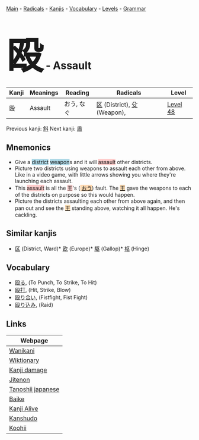 <style> bigfont {font-size: 100px}</style>
[Main](../README.md) -
[Radicals](../radicals.md) -
[Kanjis](../kanjis.md) -
[Vocabulary](../vocabulary.md) -
[Levels](../levels.md) -
[Grammar](../grammar.md)
# <bigfont> 殴</bigfont> - Assault 

| Kanji | Meanings | Reading | Radicals | Level |
| --- | --- | --- | --- | --- |
| 殴 | Assault | おう, なぐ | [区](../radicals/区.md) (District), [殳](../radicals/殳.md) (Weapon),  | [Level 48](../levels/wk_level48.md) |

Previous kanji: [斜](斜.md) Next kanji: [盾](盾.md) 

## Mnemonics
 * Give a <span style="background-color:#ADD8E6"> district</span> <span style="background-color:#ADD8E6"> weapon</span>s and it will <span style="background-color:#ffcccb"> assault</span> other districts.
* Picture two districts using weapons to assault each other from above. Like in a video game, with little arrows showing you where they're launching each assault.
* This <span style="background-color:#ffcccb"> assault</span> is all the <span style="background-color:#ffcccb"> 王</span>'s (<span style="background-color:#fed8b1"> [おう](https://jisho.org/search/おう)</span>) fault. The <span style="background-color:#fed8b1"> [王](https://jisho.org/search/王)</span> gave the weapons to each of the districts on purpose so this would happen.
* Picture the districts assaulting each other from above again, and then pan out and see the <span style="background-color:#fed8b1"> [王](https://jisho.org/search/王)</span> standing above, watching it all happen. He's cackling.


## Similar kanjis
 * [区](区.md) (District, Ward)* [欧](欧.md) (Europe)* [駆](駆.md) (Gallop)* [枢](枢.md) (Hinge)


## Vocabulary
 * [殴る](../vocabulary/殴.md), (To Punch, To Strike, To Hit)
* [殴打](../vocabulary/殴.md), (Hit, Strike, Blow)
* [殴り合い](../vocabulary/殴.md), (Fistfight, Fist Fight)
* [殴り込み](../vocabulary/殴.md), (Raid)



## Links 

| Webpage |
| --- |
| [Wanikani          ](https://www.wanikani.com/kanji/殴) |
| [Wiktionary        ](https://en.wiktionary.org/wiki/殴) |
| [Kanji damage      ](http://www.kanjidamage.com/kanji/search?utf8=✓&q=殴) |
| [Jitenon           ](https://jitenon.com/kanji/殴) |
| [Tanoshii japanese ](https://www.tanoshiijapanese.com/dictionary/kanji.cfm?k=殴) |
| [Baike             ](https://baike.baidu.com/item/殴) |
| [Kanji Alive       ](https://app.kanjialive.com/殴) |
| [Kanshudo          ](https://www.kanshudo.com/searchmn?q=殴) |
| [Koohii            ](https://kanji.koohii.com/study/kanji/殴) |
